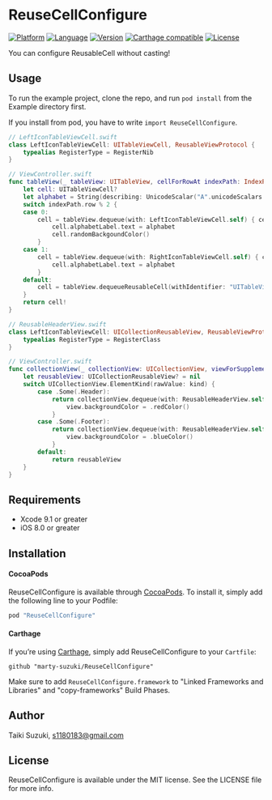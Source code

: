 # ReuseCellConfigure

[![Platform](http://img.shields.io/badge/platform-ios-blue.svg?style=flat
)](https://developer.apple.com/iphone/index.action)
[![Language](http://img.shields.io/badge/language-swift-brightgreen.svg?style=flat
)](https://developer.apple.com/swift)
[![Version](https://img.shields.io/cocoapods/v/ReuseCellConfigure.svg?style=flat)](http://cocoapods.org/pods/ReuseCellConfigure)
[![Carthage compatible](https://img.shields.io/badge/Carthage-compatible-4BC51D.svg?style=flat)](https://github.com/Carthage/Carthage)
[![License](https://img.shields.io/cocoapods/l/ReuseCellConfigure.svg?style=flat)](http://cocoapods.org/pods/ReuseCellConfigure)

You can configure ReusableCell without casting!

## Usage

To run the example project, clone the repo, and run `pod install` from the Example directory first.

If you install from pod, you have to write `import ReuseCellConfigure`.

```swift
// LeftIconTableViewCell.swift
class LeftIconTableViewCell: UITableViewCell, ReusableViewProtocol {
    typealias RegisterType = RegisterNib
}

// ViewController.swift
func tableView(_ tableView: UITableView, cellForRowAt indexPath: IndexPath) -> UITableViewCell {
    let cell: UITableViewCell?
    let alphabet = String(describing: UnicodeScalar("A".unicodeScalars.first!.value + UInt32(indexPath.row))!)
    switch indexPath.row % 2 {
    case 0:
        cell = tableView.dequeue(with: LeftIconTableViewCell.self) { cell in
            cell.alphabetLabel.text = alphabet
            cell.randomBackgoundColor()
        }
    case 1:
        cell = tableView.dequeue(with: RightIconTableViewCell.self) { cell in
            cell.alphabetLabel.text = alphabet
        }
    default:
        cell = tableView.dequeueReusableCell(withIdentifier: "UITableViewCell")
    }
    return cell!
}
```

```swift
// ReusableHeaderView.swift
class LeftIconTableViewCell: UICollectionReusableView, ReusableViewProtocol {
    typealias RegisterType = RegisterClass
}

// ViewController.swift
func collectionView(_ collectionView: UICollectionView, viewForSupplementaryElementOfKind kind: String, at indexPath: IndexPath) -> UICollectionReusableView {
    let reusableView: UICollectionReusableView? = nil
    switch UICollectionView.ElementKind(rawValue: kind) {
        case .Some(.Header):
            return collectionView.dequeue(with: ReusableHeaderView.self, of: .Header, for: indexPath) { view in
                view.backgroundColor = .redColor()
            }
        case .Some(.Footer):
            return collectionView.dequeue(with: ReusableHeaderView.self, of: .Footer, for: indexPath) { view in
                view.backgroundColor = .blueColor()
            }
        default:
            return reusableView
    }
}
```

## Requirements

- Xcode 9.1 or greater
- iOS 8.0 or greater

## Installation

#### CocoaPods

ReuseCellConfigure is available through [CocoaPods](http://cocoapods.org). To install
it, simply add the following line to your Podfile:

```ruby
pod "ReuseCellConfigure"
```

#### Carthage

If you’re using [Carthage](https://github.com/Carthage/Carthage), simply add
ReuseCellConfigure to your `Cartfile`:

```
github "marty-suzuki/ReuseCellConfigure"
```
Make sure to add `ReuseCellConfigure.framework` to "Linked Frameworks and Libraries" and "copy-frameworks" Build Phases.

## Author

Taiki Suzuki, s1180183@gmail.com

## License

ReuseCellConfigure is available under the MIT license. See the LICENSE file for more info.
